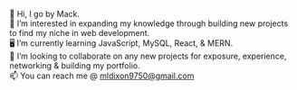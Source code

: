 👋 Hi, I go by Mack.<br>
👀 I’m interested in expanding my knowledge through building new projects to find my niche in web development.<br>
🖥️ I’m currently learning JavaScript, MySQL, React, & MERN.<br>
👥 I’m looking to collaborate on any new projects for exposure, experience, networking & building my portfolio.<br>
📫 You can reach me @ mldixon9750@gmail.com



<!---
techmack92/techmack92 is a ✨ special ✨ repository because its `README.md` (this file) appears on your GitHub profile.
You can click the Preview link to take a look at your changes.
--->
